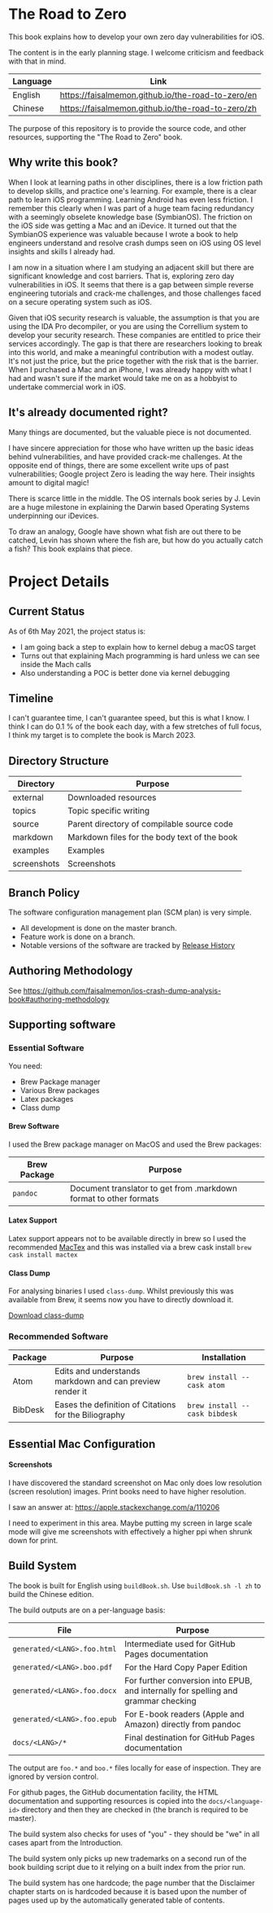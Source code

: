 # The Road to Zero

This book explains how to develop your own zero day vulnerabilities for iOS.

The content is in the early planning stage.  I welcome criticism and feedback with that in mind.

Language | Link
-- | --
English | https://faisalmemon.github.io/the-road-to-zero/en
Chinese | https://faisalmemon.github.io/the-road-to-zero/zh

The purpose of this repository is to provide the source code, and other resources, supporting the "The Road to Zero" book.

## Why write this book?

When I look at learning paths in other disciplines, there is a low friction path to develop skills, and practice one's learning.  For example, there is a clear path to learn iOS programming.  Learning Android has even less friction.  I remember this clearly when I was part of a huge team facing redundancy with a seemingly obselete knowledge base (SymbianOS).  The friction on the iOS side was getting a Mac and an iDevice.  It turned out that the SymbianOS experience was valuable because I wrote a book to help engineers understand and resolve crash dumps seen on iOS using OS level insights and skills I already had.

I am now in a situation where I am studying an adjacent skill but there are significant knowledge and cost barriers.  That is, exploring zero day vulnerabilities in iOS. It seems that there is a gap between simple reverse engineering tutorials and crack-me challenges, and those challenges faced on a secure operating system such as iOS.  

Given that iOS security research is valuable, the assumption is that you are using the IDA Pro decompiler, or you are using the Correllium system to develop your security research.  These companies are entitled to price their services accordingly.  The gap is that there are researchers looking to break into this world, and make a meaningful contribution with a modest outlay.  It's not just the price, but the price together with the risk that is the barrier.  When I purchased a Mac and an iPhone, I was already happy with what I had and wasn't sure if the market would take me on as a hobbyist to undertake commercial work in iOS.

## It's already documented right?

Many things are documented, but the valuable piece is not documented.

I have sincere appreciation for those who have written up the basic ideas behind vulnerabilities, and have provided crack-me challenges.  At the opposite end of things, there are some excellent write ups of past vulnerabilities;  Google project Zero is leading the way here.  Their insights amount to digital magic!

There is scarce little in the middle.  The OS internals book series by J. Levin are a huge milestone in explaining the Darwin based Operating Systems underpinning our iDevices.

To draw an analogy, Google have shown what fish are out there to be catched, Levin has shown where the fish are, but how do you actually catch a fish?  This book explains that piece.

# Project Details

## Current Status

As of 6th May 2021, the project status is:
- I am going back a step to explain how to kernel debug a macOS target
- Turns out that explaining Mach programming is hard unless we can see inside the Mach calls
- Also understanding a POC is better done via kernel debugging

## Timeline

I can't guarantee time, I can't guarantee speed, but this is what I know.  I think I can do 0.1 % of the book each day, with a few stretches of full focus, I think my target is to complete the book is March 2023.

## Directory Structure

Directory | Purpose
----------| -------
external | Downloaded resources
topics | Topic specific writing
source | Parent directory of compilable source code
markdown | Markdown files for the body text of the book
examples | Examples
screenshots | Screenshots

## Branch Policy

The software configuration management plan (SCM plan) is very simple.
- All development is done on the master branch.
- Feature work is done on a branch.
- Notable versions of the software are tracked by [Release History](./release/releaseHistory.md)

## Authoring Methodology

See https://github.com/faisalmemon/ios-crash-dump-analysis-book#authoring-methodology

## Supporting software

### Essential Software

You need:
- Brew Package manager
- Various Brew packages
- Latex packages
- Class dump

#### Brew Software

I used the Brew package manager on MacOS and used the Brew packages:

Brew Package | Purpose
--|--
`pandoc` | Document translator to get from .markdown format to other formats

#### Latex Support

Latex support appears not to be available directly in brew so I used the recommended [MacTex](https://www.tug.org/mactex/) and this was installed via a brew cask install
`brew cask install mactex`

#### Class Dump

For analysing binaries I used `class-dump`.  Whilst previously this was available from Brew, it seems now you have to directly download it.

[Download class-dump](http://stevenygard.com/projects/class-dump/)


### Recommended Software

Package | Purpose | Installation
--|--|--
Atom|Edits and understands markdown and can preview render it | `brew install --cask atom`
BibDesk | Eases the definition of Citations for the Biliography | `brew install --cask bibdesk`

## Essential Mac Configuration

#### Screenshots

I have discovered the standard screenshot on Mac only does low resolution (screen resolution) images.  Print books need to have higher resolution.

I saw an answer at: https://apple.stackexchange.com/a/110206

I need to experiment in this area.  Maybe putting my screen in large scale mode will give me screenshots with effectively a higher ppi when shrunk down for print.

## Build System

The book is built for English using `buildBook.sh`.  Use `buildBook.sh -l zh` to build the Chinese edition.

The build outputs are on a per-language basis:

File | Purpose
--|--
`generated/<LANG>.foo.html` | Intermediate used for GitHub Pages documentation
`generated/<LANG>.boo.pdf` | For the Hard Copy Paper Edition
`generated/<LANG>.foo.docx` | For further conversion into EPUB, and internally for spelling and grammar checking
`generated/<LANG>.foo.epub` | For E-book readers (Apple and Amazon) directly from pandoc
`docs/<LANG>/*` | Final destination for GitHub Pages documentation

The output are `foo.*` and `boo.*` files locally for ease of inspection.  They are ignored by version control.

For github pages, the GitHub documentation facility, the HTML documentation and supporting resources is copied into the `docs/<language-id>` directory and then they are checked in (the branch is required to be master).

The build system also checks for uses of "you" - they should be "we" in all cases apart from the Introduction.

The build system only picks up new trademarks on a second run of the book building script due to it relying on a built index from the prior run.

The build system has one hardcode; the page number that the Disclaimer chapter starts on is hardcoded because it is based upon the number of pages used up by the automatically generated table of contents.

